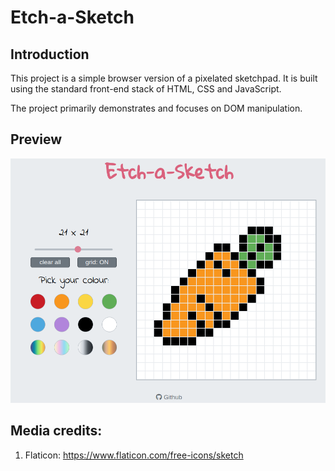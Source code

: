 # Etch-a-Sketch
## Introduction

This project is a simple browser version of a pixelated sketchpad. It is built using the standard front-end stack of HTML, CSS and JavaScript.

The project primarily demonstrates and focuses on DOM manipulation.

## Preview

[![Etch-a-Sketch](./demo.png)](https://yuliana-r.github.io/etch-a-sketch/)

## Media credits:

1. Flaticon: https://www.flaticon.com/free-icons/sketch